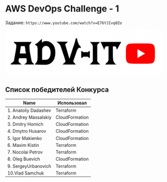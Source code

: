 # AWS DevOps Challenge - 1

Задание: `https://www.youtube.com/watch?v=E76YJIvq0Zo`

<img src="adv-it.png"><br>

## Список победителей Конкурса

| Name                   | Использовал    | 
|------------------------|----------------|
| 1. Anatoliy Dadashev   | Terraform      |
| 2. Andrey Massalskiy   | CloudFormation |
| 3. Dmitry Homich       | CloudFormation |
| 4. Dmytro Husarov      | CloudFormation |
| 5. Igor Makienko       | CloudFormation |
| 6. Maxim Kistin        | Terraform      |
| 7. Nocolai Petrov      | Terraform      |
| 8. Oleg Buevich        | CloudFormation |
| 9. SergeyUrbanovich    | Terraform      |
| 10.Vlad Samchuk        | Terraform      |
